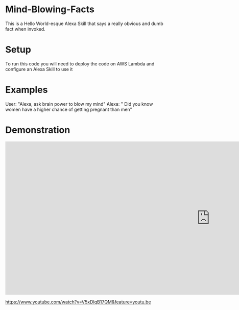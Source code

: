 # Mind-Blowing-Facts
This is a Hello World-esque Alexa Skill that says a really obvious and dumb fact when invoked. 

# Setup
To run this code you will need to deploy the code on AWS Lambda and configure an Alexa Skill to use it

# Examples
User: "Alexa, ask brain power to blow my mind"
Alexa: " Did you know women have a higher chance of getting pregnant than men"
# Demonstration
<iframe width="1280" height="480" src="https://www.youtube.com/embed/V5xDIqB17QM" frameborder="0" allow="autoplay; encrypted-media" allowfullscreen></iframe>

https://www.youtube.com/watch?v=V5xDIqB17QM&feature=youtu.be
